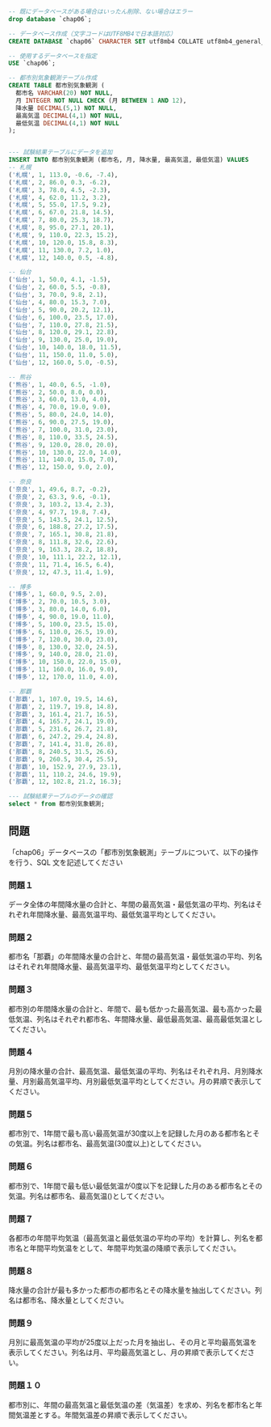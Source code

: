 ```sql
-- 既にデータベースがある場合はいったん削除、ない場合はエラー
drop database `chap06`;

-- データベース作成（文字コードはUTF8MB4で日本語対応）
CREATE DATABASE `chap06` CHARACTER SET utf8mb4 COLLATE utf8mb4_general_ci;

-- 使用するデータベースを指定
USE `chap06`;

-- 都市別気象観測テーブル作成
CREATE TABLE 都市別気象観測 (
  都市名 VARCHAR(20) NOT NULL,
  月 INTEGER NOT NULL CHECK (月 BETWEEN 1 AND 12),
  降水量 DECIMAL(5,1) NOT NULL,
  最高気温 DECIMAL(4,1) NOT NULL,
  最低気温 DECIMAL(4,1) NOT NULL
);


--- 試験結果テーブルにデータを追加
INSERT INTO 都市別気象観測 (都市名, 月, 降水量, 最高気温, 最低気温) VALUES
-- 札幌
('札幌', 1, 113.0, -0.6, -7.4),
('札幌', 2, 86.0, 0.3, -6.2),
('札幌', 3, 78.0, 4.5, -2.3),
('札幌', 4, 62.0, 11.2, 3.2),
('札幌', 5, 55.0, 17.5, 9.2),
('札幌', 6, 67.0, 21.8, 14.5),
('札幌', 7, 80.0, 25.3, 18.7),
('札幌', 8, 95.0, 27.1, 20.1),
('札幌', 9, 110.0, 22.3, 15.2),
('札幌', 10, 120.0, 15.8, 8.3),
('札幌', 11, 130.0, 7.2, 1.0),
('札幌', 12, 140.0, 0.5, -4.8),

-- 仙台
('仙台', 1, 50.0, 4.1, -1.5),
('仙台', 2, 60.0, 5.5, -0.8),
('仙台', 3, 70.0, 9.8, 2.1),
('仙台', 4, 80.0, 15.3, 7.0),
('仙台', 5, 90.0, 20.2, 12.1),
('仙台', 6, 100.0, 23.5, 17.0),
('仙台', 7, 110.0, 27.8, 21.5),
('仙台', 8, 120.0, 29.1, 22.8),
('仙台', 9, 130.0, 25.0, 19.0),
('仙台', 10, 140.0, 18.0, 11.5),
('仙台', 11, 150.0, 11.0, 5.0),
('仙台', 12, 160.0, 5.0, -0.5),

-- 熊谷
('熊谷', 1, 40.0, 6.5, -1.0),
('熊谷', 2, 50.0, 8.0, 0.0),
('熊谷', 3, 60.0, 13.0, 4.0),
('熊谷', 4, 70.0, 19.0, 9.0),
('熊谷', 5, 80.0, 24.0, 14.0),
('熊谷', 6, 90.0, 27.5, 19.0),
('熊谷', 7, 100.0, 31.0, 23.0),
('熊谷', 8, 110.0, 33.5, 24.5),
('熊谷', 9, 120.0, 28.0, 20.0),
('熊谷', 10, 130.0, 22.0, 14.0),
('熊谷', 11, 140.0, 15.0, 7.0),
('熊谷', 12, 150.0, 9.0, 2.0),

-- 奈良
('奈良', 1, 49.6, 8.7, -0.2),
('奈良', 2, 63.3, 9.6, -0.1),
('奈良', 3, 103.2, 13.4, 2.3),
('奈良', 4, 97.7, 19.8, 7.4),
('奈良', 5, 143.5, 24.1, 12.5),
('奈良', 6, 188.8, 27.2, 17.5),
('奈良', 7, 165.1, 30.8, 21.8),
('奈良', 8, 111.8, 32.6, 22.6),
('奈良', 9, 163.3, 28.2, 18.8),
('奈良', 10, 111.1, 22.2, 12.1),
('奈良', 11, 71.4, 16.5, 6.4),
('奈良', 12, 47.3, 11.4, 1.9),

-- 博多
('博多', 1, 60.0, 9.5, 2.0),
('博多', 2, 70.0, 10.5, 3.0),
('博多', 3, 80.0, 14.0, 6.0),
('博多', 4, 90.0, 19.0, 11.0),
('博多', 5, 100.0, 23.5, 15.0),
('博多', 6, 110.0, 26.5, 19.0),
('博多', 7, 120.0, 30.0, 23.0),
('博多', 8, 130.0, 32.0, 24.5),
('博多', 9, 140.0, 28.0, 21.0),
('博多', 10, 150.0, 22.0, 15.0),
('博多', 11, 160.0, 16.0, 9.0),
('博多', 12, 170.0, 11.0, 4.0),

-- 那覇
('那覇', 1, 107.0, 19.5, 14.6),
('那覇', 2, 119.7, 19.8, 14.8),
('那覇', 3, 161.4, 21.7, 16.5),
('那覇', 4, 165.7, 24.1, 19.0),
('那覇', 5, 231.6, 26.7, 21.8),
('那覇', 6, 247.2, 29.4, 24.8),
('那覇', 7, 141.4, 31.8, 26.8),
('那覇', 8, 240.5, 31.5, 26.6),
('那覇', 9, 260.5, 30.4, 25.5),
('那覇', 10, 152.9, 27.9, 23.1),
('那覇', 11, 110.2, 24.6, 19.9),
('那覇', 12, 102.8, 21.2, 16.3);

--- 試験結果テーブルのデータの確認
select * from 都市別気象観測;

```

## 問題

「chap06」データベースの「都市別気象観測」テーブルについて、以下の操作を行う、SQL 文を記述してください  
  

### 問題１

データ全体の年間降水量の合計と、年間の最高気温・最低気温の平均、列名はそれぞれ年間降水量、最高気温平均、最低気温平均としてください。

### 問題２

都市名「那覇」の年間降水量の合計と、年間の最高気温・最低気温の平均、列名はそれぞれ年間降水量、最高気温平均、最低気温平均としてください。

### 問題３

都市別の年間降水量の合計と、年間で、最も低かった最高気温、最も高かった最低気温、列名はそれぞれ都市名、年間降水量、最低最高気温、最高最低気温としてください。

### 問題４

月別の降水量の合計、最高気温、最低気温の平均、列名はそれぞれ月、月別降水量、月別最高気温平均、月別最低気温平均としてください。月の昇順で表示してください。

### 問題５

都市別で、1年間で最も高い最高気温が30度以上を記録した月のある都市名とその気温。列名は都市名、最高気温(30度以上)としてください。

### 問題６

都市別で、1年間で最も低い最低気温が0度以下を記録した月のある都市名とその気温。列名は都市名、最高気温()としてください。


### 問題７

各都市の年間平均気温（最高気温と最低気温の平均の平均）を計算し、列名を都市名と年間平均気温をとして、年間平均気温の降順で表示してください。

### 問題８

降水量の合計が最も多かった都市の都市名とその降水量を抽出してください。列名は都市名、降水量としてください。


### 問題９

月別に最高気温の平均が25度以上だった月を抽出し、その月と平均最高気温を表示してください。列名は月、平均最高気温とし、月の昇順で表示してください。

### 問題１０

都市別に、年間の最高気温と最低気温の差（気温差）を求め、列名を都市名と年間気温差とする。年間気温差の昇順で表示してください。